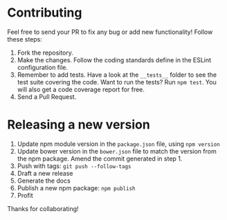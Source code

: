# Contributing

Feel free to send your PR to fix any bug or add new functionality!
Follow these steps:

1. Fork the repository.
2. Make the changes. Follow the coding standards define in the ESLint configuration
   file.
3. Remember to add tests. Have a look at the `__tests__` folder to see the test
   suite covering the code. Want to run the tests? Run `npm test`. You will also get a code coverage report for free.
4. Send a Pull Request.

# Releasing a new version

1. Update npm module version in the `package.json` file, using `npm version`
2. Update bower version in the `bower.json` file to match the version from the npm package. Amend the commit generated in step 1.
3. Push with tags: `git push --follow-tags`
4. Draft a new release
5. Generate the docs
6. Publish a new npm package: `npm publish`
7. Profit

Thanks for collaborating!
